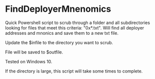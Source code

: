 # FindDeployerMnenomics

Quick Powershell script to scrub through a folder and all subdirectories looking for files that meet this criteria: "0x*.txt".  Will find all deployer addresses and mnonics and save them to a new txt file.  

Update the $infile to the directory you want to scrub.

File will be saved to $outfile.

Tested on Windows 10.  

If the directory is large, this script will take some times to complete. 
